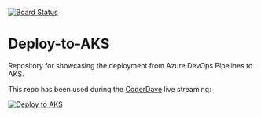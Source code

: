 [![Board Status](https://dev.azure.com/fallewi/fe00190a-a4da-4e9a-8fb1-d4c10d8884bb/a3f084ca-20c1-4b16-9c9b-dcf60503d750/_apis/work/boardbadge/d6d7d168-e9d4-4bf4-9f49-7c8fe429576c)](https://dev.azure.com/fallewi/fe00190a-a4da-4e9a-8fb1-d4c10d8884bb/_boards/board/t/a3f084ca-20c1-4b16-9c9b-dcf60503d750/Microsoft.RequirementCategory)
# Deploy-to-AKS

Repository for showcasing the deployment from Azure DevOps Pipelines to AKS.

This repo has been used during the [CoderDave](https://youtube.com/CoderDave) live streaming:

[![Deploy to AKS](https://img.youtube.com/vi/4Oa5HneTuKs/0.jpg)](https://youtu.be/4Oa5HneTuKs)
